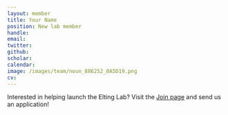 ```yaml
---
layout: member
title: Your Name
position: New lab member
handle: 
email: 
twitter: 
github: 
scholar:
calendar:
image: /images/team/noun_886252_0A5D19.png
cv:
---
```


Interested in helping launch the Elting Lab? Visit the [Join page](/page/join) and send us an application!